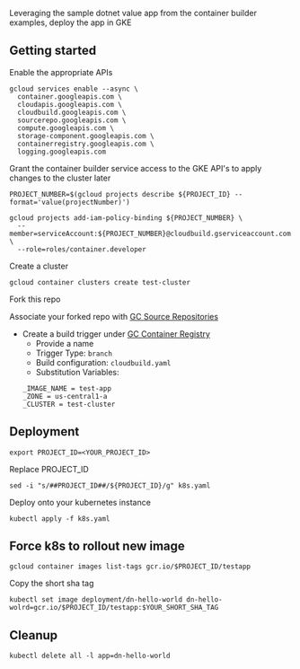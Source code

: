 Leveraging the sample dotnet value app from the container builder examples, deploy the app in GKE

## Getting started
Enable the appropriate APIs
```
gcloud services enable --async \
  container.googleapis.com \
  cloudapis.googleapis.com \
  cloudbuild.googleapis.com \
  sourcerepo.googleapis.com \
  compute.googleapis.com \
  storage-component.googleapis.com \
  containerregistry.googleapis.com \
  logging.googleapis.com
```

Grant the container builder service access to the GKE API's to apply changes to the cluster later
```
PROJECT_NUMBER=$(gcloud projects describe ${PROJECT_ID} --format='value(projectNumber)')

gcloud projects add-iam-policy-binding ${PROJECT_NUMBER} \
  --member=serviceAccount:${PROJECT_NUMBER}@cloudbuild.gserviceaccount.com \
  --role=roles/container.developer
```

Create a cluster
```
gcloud container clusters create test-cluster
```

Fork this repo

Associate your forked repo with [GC Source Repositories](https://cloud.google.com/source-repositories/docs/connecting-hosted-repositories)

* Create a build trigger under [GC Container Registry](https://cloud.google.com/container-builder/docs/running-builds/automate-builds)
  * Provide a name
  * Trigger Type: `branch`
  * Build configuration: `cloudbuild.yaml`
  * Substitution Variables:
  ```
  _IMAGE_NAME = test-app
  _ZONE = us-central1-a
  _CLUSTER = test-cluster
  ```

## Deployment
```
export PROJECT_ID=<YOUR_PROJECT_ID>
```

Replace PROJECT_ID
```
sed -i "s/##PROJECT_ID##/${PROJECT_ID}/g" k8s.yaml
```

Deploy onto your kubernetes instance
``` 
kubectl apply -f k8s.yaml
```

## Force k8s to rollout new image
```
gcloud container images list-tags gcr.io/$PROJECT_ID/testapp
```
Copy the short sha tag
```
kubectl set image deployment/dn-hello-world dn-hello-wolrd=gcr.io/$PROJECT_ID/testapp:$YOUR_SHORT_SHA_TAG
```

## Cleanup
```
kubectl delete all -l app=dn-hello-world
```